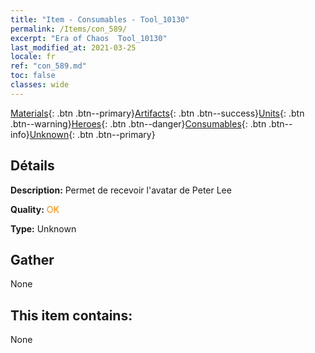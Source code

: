 ```yaml
---
title: "Item - Consumables - Tool_10130"
permalink: /Items/con_589/
excerpt: "Era of Chaos  Tool_10130"
last_modified_at: 2021-03-25
locale: fr
ref: "con_589.md"
toc: false
classes: wide
---
```

 [Materials](/fr/Items/){: .btn .btn--primary}[Artifacts](/fr/Items/Artifacts/){: .btn .btn--success}[Units](/fr/Items/Units/){: .btn .btn--warning}[Heroes](/fr/Items/Heroes/){: .btn .btn--danger}[Consumables](/fr/Items/Consumables/){: .btn .btn--info}[Unknown](/fr/Items/Unknown/){: .btn .btn--primary}

## Détails
 **Description:** Permet de recevoir l'avatar de Peter Lee

 **Quality:** <span style="color: #FF8C00">OK</span>

 **Type:** Unknown

## Gather

  None

## This item contains:

  None

